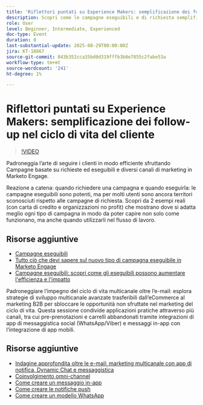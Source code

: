 ```yaml
---
title: 'Riflettori puntati su Experience Makers: semplificazione dei follow-up nel ciclo di vita del cliente'
description: Scopri come le campagne eseguibili e di richiesta semplificano i flussi di lavoro, migliorano la precisione dei dati e aumentano il coinvolgimento con strategie multicanale in tempo reale.
role: User
level: Beginner, Intermediate, Experienced
doc-type: Event
duration: 0
last-substantial-update: 2025-08-29T00:00:00Z
jira: KT-18867
source-git-commit: 843b352cca35bd0d319fffb3b0e7855c2fabe53a
workflow-type: tm+mt
source-wordcount: '241'
ht-degree: 1%

---
```



# Riflettori puntati su Experience Makers: semplificazione dei follow-up nel ciclo di vita del cliente

>[!VIDEO](https://video.tv.adobe.com/v/3471390/?learn=on&enablevpops)

Padroneggia l’arte di seguire i clienti in modo efficiente sfruttando Campagne basate su richieste ed eseguibili e diversi canali di marketing in Marketo Engage.

Reazione a catena: quando richiedere una campagna e quando eseguirla: le campagne eseguibili sono potenti, ma per molti utenti sono ancora territori sconosciuti rispetto alle campagne di richiesta. Scopri da 2 esempi reali (con carta di credito e organizzazioni no profit) che mostrano dove si adatta meglio ogni tipo di campagna in modo da poter capire non solo come funzionano, ma anche quando utilizzarli nel flusso di lavoro.

## Risorse aggiuntive

* [Campagne eseguibili](https://experienceleague.adobe.com/en/docs/marketo/using/product-docs/core-marketo-concepts/smart-campaigns/flow-actions/execute-campaign)
* [Tutto ciò che devi sapere sul nuovo tipo di campagna eseguibile in Marketo Engage](https://mugs.marketo.com/events/details/marketo-houston-mug-presents-everything-you-need-to-know-about-the-new-executable-campaign-type-in-marketo/)
* [Campagne eseguibili: scopri come gli eseguibili possono aumentare l&#39;efficienza e l&#39;impatto](https://www.youtube.com/watch?v=QGC4Bhn5BpU)

Padroneggiare l’impegno del ciclo di vita multicanale oltre l’e-mail: esplora strategie di sviluppo multicanale avanzate trasferibili dall’eCommerce al marketing B2B per sbloccare le opportunità non sfruttate nel marketing del ciclo di vita. Questa sessione condivide applicazioni pratiche attraverso più canali, tra cui pre-prenotazioni e carrelli abbandonati tramite integrazioni di app di messaggistica social (WhatsApp/Viber) e messaggi in-app con l’integrazione di app mobili.

## Risorse aggiuntive

* [Indagine approfondita oltre le e-mail: marketing multicanale con app di notifica, Dynamic Chat e messaggistica](https://mugs.marketo.com/events/details/marketo-adobe-deep-dive-mug-presents-beyond-emails-multi-channel-marketing-with-app-notifications-dynamic-chat-and-messaging-apps/)
* [Coinvolgimento omni-channel](https://business.adobe.com/sg/products/marketo/omnichannel-engagement.html)
* [Come creare un messaggio in-app](https://experienceleague.adobe.com/en/docs/marketo/using/product-docs/mobile-marketing/in-app-messages/creating-in-app-messages/create-an-in-app-message)
* [Come creare le notifiche push](https://experienceleague.adobe.com/en/docs/marketo/using/product-docs/mobile-marketing/push-notifications/understanding-push-notifications)
* [Come creare un modello WhatsApp](https://community.sinch.com/t5/Settings/Create-a-WhatsApp-message-template-new-experience/ta-p/11599)
